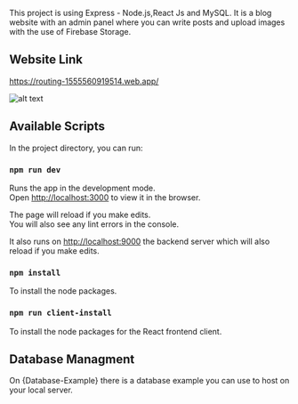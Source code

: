 This project is using Express - Node.js,React Js and MySQL. It is a blog website with an admin panel where you can write posts and upload images with the use of Firebase Storage.

## Website Link
https://routing-1555560919514.web.app/

![alt text](https://firebasestorage.googleapis.com/v0/b/routing-1555560919514.appspot.com/o/images%2FWebsite1.gif?alt=media&token=da3c0945-247b-496a-bb31-093ba9f38a1c)


## Available Scripts

In the project directory, you can run:

### `npm run dev`

Runs the app in the development mode.<br />
Open [http://localhost:3000](http://localhost:3000) to view it in the browser.

The page will reload if you make edits.<br />
You will also see any lint errors in the console.

It also runs on [http://localhost:9000](http://localhost:9000) the backend server which will also reload if you make edits.

### `npm install`

To install the node packages.

### `npm run client-install`
To install the node packages for the React frontend client.<br />

## Database Managment 
On {Database-Example} there is a database example you can use to host on your local server.

